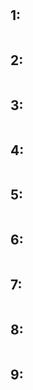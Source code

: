 #

## 1:
```
```

## 2:
```
```

## 3:
```
```

## 4:
```
```

## 5:
```
```

## 6:
```
```

## 7:
```
```

## 8:
```
```

## 9:
```
```
